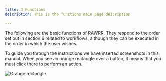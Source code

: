 ```yaml
---
title: 3 Functions
description: This is the functions main page description

---
```

The following are the basic functions of RAWRR. They respond to the order set out in section 6 related to workflows, although they can be executed in the order in which the user wishes.

To guide you through the instructions we have inserted screenshots in this manual. When you see an orange rectangle over a button, it means that you must click there to perform an action.

![Orange rectangle](/images/cuadricula-naranja.png "Orange rectangle")